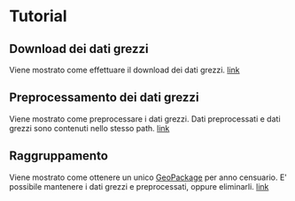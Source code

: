 # Tutorial

## Download dei dati grezzi
    
  Viene mostrato come effettuare il download dei dati grezzi. [link](https://github.com/MaxDragonheart/istatcelldata/blob/main/notebooks/tutorial/a_download.ipynb)

## Preprocessamento dei dati grezzi
    
  Viene mostrato come preprocessare i dati grezzi. Dati preprocessati e dati grezzi sono contenuti nello stesso path. [link](https://github.com/MaxDragonheart/istatcelldata/blob/main/notebooks/tutorial/b_preprocessamento.ipynb)

## Raggruppamento
    
  Viene mostrato come ottenere un unico [GeoPackage](https://massimilianomoraca.it/blog/gis/il-geopackage-una-valida-alternativa-al-formato-shape/) per anno censuario. E' possibile mantenere i dati grezzi e 
  preprocessati, oppure eliminarli. [link](https://github.com/MaxDragonheart/istatcelldata/blob/main/notebooks/tutorial/c_processamento.ipynb)